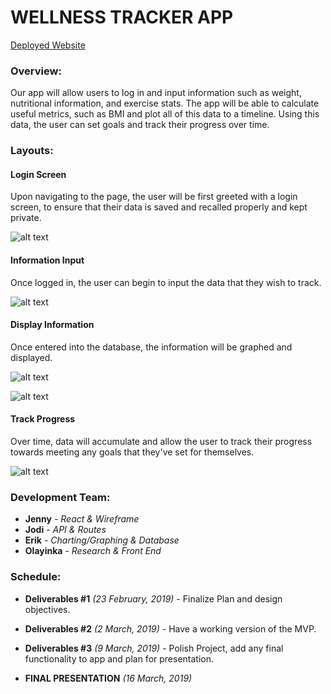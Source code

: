 # WELLNESS TRACKER APP
[Deployed Website](https://wellness-tracker-app.herokuapp.com/)


### Overview:

Our app will allow users to log in and input information such as weight, nutritional information, and exercise stats. The app will be able to calculate useful metrics, such as BMI and plot all of this data to a timeline. Using this data, the user can set goals and track their progress over time.

### Layouts:

#### Login Screen

Upon navigating to the page, the user will be first greeted with a login screen, to ensure that their data is saved and recalled properly and kept private.

![alt text](https://e-g-jackson.github.io/WellnessTracker/docs/Login.JPG)

#### Information Input

Once logged in, the user can begin to input the data that they wish to track.

![alt text](https://e-g-jackson.github.io/WellnessTracker/docs/InfoInput.JPG)

#### Display Information

Once entered into the database, the information will be graphed and displayed.

![alt text](https://e-g-jackson.github.io/WellnessTracker/docs/CaloriesInfo.JPG)

![alt text](https://e-g-jackson.github.io/WellnessTracker/docs/NutritionalInfo.JPG)

#### Track Progress

Over time, data will accumulate and allow the user to track their progress towards meeting any goals that they've set for themselves.

![alt text](https://e-g-jackson.github.io/WellnessTracker/docs/Progress.JPG)

### Development Team:

+ **Jenny** - *React & Wireframe*
+ **Jodi** - *API & Routes*
+ **Erik** - *Charting/Graphing & Database*
+ **Olayinka** - *Research & Front End*

### Schedule:

+ **Deliverables #1** *(23 February, 2019)* - Finalize Plan and design objectives.

+ **Deliverables #2** *(2 March, 2019)* - Have a working version of the MVP.

+ **Deliverables #3** *(9 March, 2019)* - Polish Project, add any final functionality to app and plan for presentation. 

+ **FINAL PRESENTATION** *(16 March, 2019)*